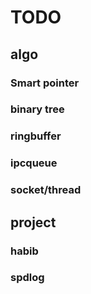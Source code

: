 # TODO

## algo

### Smart pointer


### binary tree


### ringbuffer


### ipcqueue


### socket/thread

## project
### habib
### spdlog


